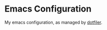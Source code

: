 # Emacs Configuration

My emacs configuration, as managed by [dotfiler](https://github.com/svetlyak40wt/dotfiler).
